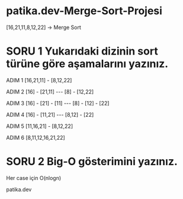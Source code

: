 # patika.dev-Merge-Sort-Projesi

[16,21,11,8,12,22] -> Merge Sort

# SORU 1 Yukarıdaki dizinin sort türüne göre aşamalarını yazınız.

ADIM 1 [16,21,11] - [8,12,22]

ADIM 2 [16] - [21,11] --- [8] - [12,22]

ADIM 3 [16] - [21] - [11] --- [8] - [12] - [22]

ADIM 4 [16] - [11,21] --- [8,12] - [22]

ADIM 5 [11,16,21] - [8,12,22]

ADIM 6 [8,11,12,16,21,22]

# SORU 2 Big-O gösterimini yazınız.

Her case için 
O(nlogn)

patika.dev

